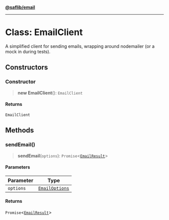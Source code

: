 [**@saflib/email**](../index.md)

***

# Class: EmailClient

A simplified client for sending emails, wrapping around nodemailer (or a mock in during tests).

## Constructors

### Constructor

> **new EmailClient**(): `EmailClient`

#### Returns

`EmailClient`

## Methods

### sendEmail()

> **sendEmail**(`options`): `Promise`\<[`EmailResult`](../interfaces/EmailResult.md)\>

#### Parameters

| Parameter | Type |
| ------ | ------ |
| `options` | [`EmailOptions`](../interfaces/EmailOptions.md) |

#### Returns

`Promise`\<[`EmailResult`](../interfaces/EmailResult.md)\>
